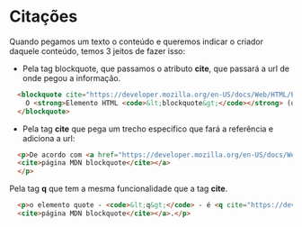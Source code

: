 # Citações

Quando pegamos um texto o conteúdo e queremos indicar o criador daquele conteúdo, temos 3 jeitos de fazer isso:

* Pela tag blockquote, que passamos o atributo **cite**, que passará a url de onde pegou a informação.

```HTML
  <blockquote cite="https://developer.mozilla.org/en-US/docs/Web/HTML/Element/blockquote">
    O <strong>Elemento HTML <code>&lt;blockquote&gt;</code></strong> (ou <em>HTML Block Quotation Element</em>) indica que um texto externo foi citado.
  </blockquote>
```

* Pela tag **cite** que pega um trecho especifico que fará a referência e adiciona a url:

```HTML
  <p>De acordo com <a href="https://developer.mozilla.org/en-US/docs/Web/HTML/Element/q">
  <cite>página MDN blockquote</cite></a>
  </p>
```

Pela tag **q** que tem a mesma funcionalidade que a tag **cite**.

```HTML
  <p>o elemento quote - <code>&lt;q&gt;</code> - é <q cite="https://developer.mozilla.org/en-US/docs/Web/HTML/Element/blockquote">usado para citação curtas que não precisam de parágrafos ou quebras de linha.</q> -- <a href="https://developer.mozilla.org/en-US/docs/Web/HTML/Element/q">
  <cite>página MDN blockquote</cite></a>.</p>
```

